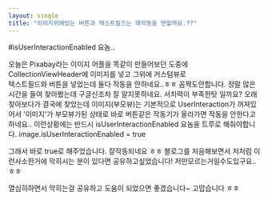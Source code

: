 ```yaml
--- 
layout: single 
title: "이미지위에있는 버튼과 텍스트필드는 왜작동을 안할까요.??"
---
```


#isUserInteractionEnabled 요놈..

오늘은 Pixabay라는 이미지 어플을 똑같이 만들어보던 도중에 CollectionViewHeader에 이미지를 넣고 그위에 커스텀뷰로  
텍스트필드와 버튼을 넣었는데 둘다 작동을 안하네요..ㅎㅎ 꼼짝도안합니다. 정말 많은시간을 들여 찾아봤는데 구글신조차 잘 알지못하네요.
서치력이 부족한탓 일까요? 오래찾아보다가 결국에 찾았는데 이미지(부모뷰)는 기본적으로 UserInteraction가 꺼져있어서 '이미지'가 부모뷰가된 상태로 바로 버튼같은
작동기가 올라가면 작동을 안한다고하네요.. 
이런상황에는 반드시 isUserInteractionEnabled 요놈을 트루로 해줘야합니다.
image.isUserInteractionEnabled = true

그래서 바로 true로 해주었습니다. 잘작동되네요 ㅎㅎ 블로그를 처음해보면서 저처럼 이런사소한거에 막히시는 분이 있다면 공유하고싶었습니다!
저만모르는거일수도있구요..ㅎㅎ

열심히하면서 막히는걸 공유하고 도움이 되었으면 좋겠습니다~ 고맙습니다 ㅎㅎ
